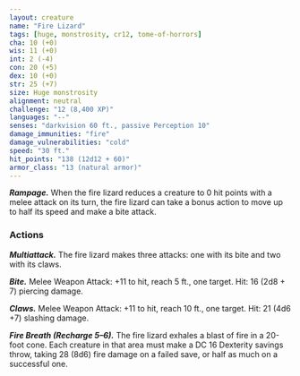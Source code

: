 ```yaml
---
layout: creature
name: "Fire Lizard"
tags: [huge, monstrosity, cr12, tome-of-horrors]
cha: 10 (+0)
wis: 11 (+0)
int: 2 (-4)
con: 20 (+5)
dex: 10 (+0)
str: 25 (+7)
size: Huge monstrosity
alignment: neutral
challenge: "12 (8,400 XP)"
languages: "--"
senses: "darkvision 60 ft., passive Perception 10"
damage_immunities: "fire"
damage_vulnerabilities: "cold"
speed: "30 ft."
hit_points: "138 (12d12 + 60)"
armor_class: "13 (natural armor)"
---
```


***Rampage.*** When the fire lizard reduces a creature to 0 hit points with a
melee attack on its turn, the fire lizard can take a bonus action to move up
to half its speed and make a bite attack.

### Actions

***Multiattack.*** The fire lizard makes three attacks: one with its bite and
two with its claws.

***Bite.*** Melee Weapon Attack: +11 to hit, reach 5 ft., one target. Hit: 16
(2d8 + 7) piercing damage.

***Claws.*** Melee Weapon Attack: +11 to hit, reach 10 ft., one target. Hit: 21
(4d6 +7) slashing damage.

***Fire Breath (Recharge 5–6).*** The fire lizard exhales a blast of fire in
a 20-foot cone. Each creature in that area must make a DC 16 Dexterity
savings throw, taking 28 (8d6) fire damage on a failed save, or half as
much on a successful one.
